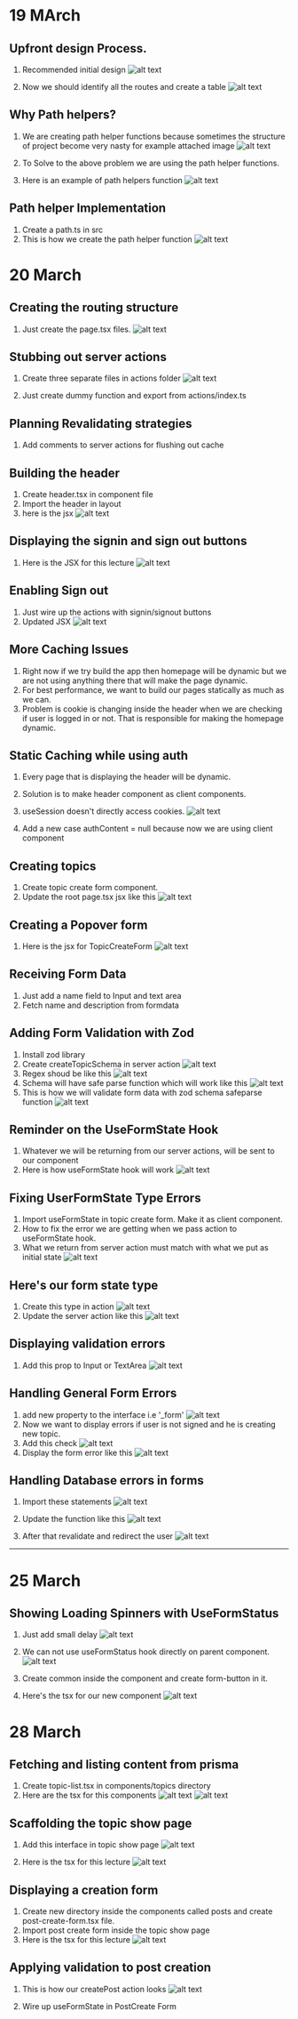 # 19 MArch

## Upfront design Process.

1. Recommended initial design
   ![alt text](image.png)

2. Now we should identify all the routes and create a table
   ![alt text](image-1.png)

## Why Path helpers?

1. We are creating path helper functions because sometimes the structure of project become very nasty for example attached image
   ![alt text](image-2.png)

2. To Solve to the above problem we are using the path helper functions.
3. Here is an example of path helpers function
   ![alt text](image-3.png)

## Path helper Implementation

1. Create a path.ts in src
2. This is how we create the path helper function
   ![alt text](image-4.png)

# 20 March

## Creating the routing structure

1. Just create the page.tsx files.
   ![alt text](image-5.png)

## Stubbing out server actions

1. Create three separate files in actions folder
   ![alt text](image-6.png)

2. Just create dummy function and export from actions/index.ts

## Planning Revalidating strategies

1. Add comments to server actions for flushing out cache

## Building the header

1. Create header.tsx in component file
2. Import the header in layout
3. here is the jsx
   ![alt text](image-7.png)

## Displaying the signin and sign out buttons

1. Here is the JSX for this lecture
   ![alt text](image-8.png)

## Enabling Sign out

1. Just wire up the actions with signin/signout buttons
2. Updated JSX
   ![alt text](image-9.png)

## More Caching Issues

1. Right now if we try build the app then homepage will be dynamic but we are not using anything there that will make the page dynamic.
2. For best performance, we want to build our pages statically as much as we can.
3. Problem is cookie is changing inside the header when we are checking if user is logged in or not. That is responsible for making the homepage dynamic.

## Static Caching while using auth

1. Every page that is displaying the header will be dynamic.
2. Solution is to make header component as client components.
3. useSession doesn't directly access cookies.
   ![alt text](image-10.png)

4. Add a new case authContent = null because now we are using client component

## Creating topics

1. Create topic create form component.
2. Update the root page.tsx jsx like this
   ![alt text](image-11.png)

## Creating a Popover form

1. Here is the jsx for TopicCreateForm
   ![alt text](image-12.png)

## Receiving Form Data

1. Just add a name field to Input and text area
2. Fetch name and description from formdata

## Adding Form Validation with Zod

1. Install zod library
2. Create createTopicSchema in server action
   ![alt text](image-14.png)
3. Regex shoud be like this
   ![alt text](image-13.png)
4. Schema will have safe parse function which will work like this
   ![alt text](image-15.png)
5. This is how we will validate form data with zod schema safeparse function
   ![alt text](image-16.png)

## Reminder on the UseFormState Hook

1. Whatever we will be returning from our server actions, will be sent to our component
2. Here is how useFormState hook will work
   ![alt text](image-17.png)

## Fixing UserFormState Type Errors

1. Import useFormState in topic create form. Make it as client component.
2. How to fix the error we are getting when we pass action to useFormState hook.
3. What we return from server action must match with what we put as initial state
   ![alt text](image-18.png)

## Here's our form state type

1. Create this type in action
   ![alt text](image-19.png)
2. Update the server action like this
   ![alt text](image-20.png)

## Displaying validation errors

1. Add this prop to Input or TextArea
   ![alt text](image-21.png)

## Handling General Form Errors

1. add new property to the interface i.e '\_form'
   ![alt text](image-22.png)
2. Now we want to display errors if user is not signed and he is creating new topic.
3. Add this check
   ![alt text](image-23.png)
4. Display the form error like this
   ![alt text](image-24.png)

## Handling Database errors in forms

1. Import these statements
   ![alt text](image-25.png)
2. Update the function like this
   ![alt text](image-26.png)

3. After that revalidate and redirect the user
   ![alt text](image-27.png)

---

# 25 March

## Showing Loading Spinners with UseFormStatus

1. Just add small delay
   ![alt text](image-28.png)

2. We can not use useFormStatus hook directly on parent component.
   ![alt text](image-29.png)

3. Create common inside the component and create form-button in it.
4. Here's the tsx for our new component
   ![alt text](image-30.png)

# 28 March

## Fetching and listing content from prisma

1. Create topic-list.tsx in components/topics directory
2. Here are the tsx for this components
   ![alt text](image-31.png)
   ![alt text](image-32.png)

## Scaffolding the topic show page

1. Add this interface in topic show page
   ![alt text](image-33.png)

2. Here is the tsx for this lecture
   ![alt text](image-34.png)

## Displaying a creation form

1. Create new directory inside the components called posts and create post-create-form.tsx file.
2. Import post create form inside the topic show page
3. Here is the tsx for this lecture
   ![alt text](image-35.png)

## Applying validation to post creation

1. This is how our createPost action looks
   ![alt text](image-36.png)

2. Wire up useFormState in PostCreate Form

